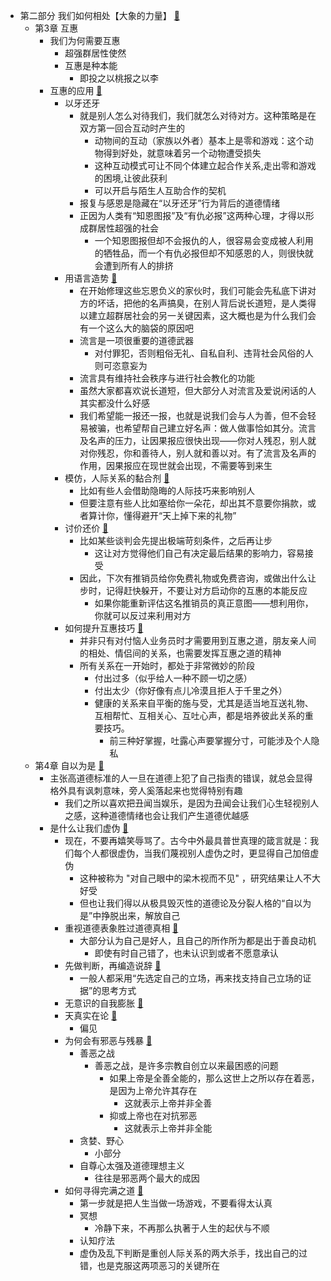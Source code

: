 - 第二部分 我们如何相处【大象的力量】 [📌](obsidian://jump-to-pdf?pdf=PDF%2F%E8%B1%A1%E4%B8%8E%E9%AA%91%E8%B1%A1%E4%BA%BA%E5%B9%B8%E7%A6%8F%E7%9A%84%E5%81%87%E8%AE%BE%5B%E7%BE%8E%5D%E4%B9%94%E7%BA%B3%E6%A3%AE%E2%80%A2%E6%B5%B7%E7%89%B9.pdf&annotate=217a298e-984b-5795)
   - 第3章 互惠
      - 我们为何需要互惠
         - 超强群居性使然
         - 互惠是种本能
            - 即投之以桃报之以李
      - 互惠的应用 [📌](obsidian://jump-to-pdf?pdf=PDF%2F%E8%B1%A1%E4%B8%8E%E9%AA%91%E8%B1%A1%E4%BA%BA%E5%B9%B8%E7%A6%8F%E7%9A%84%E5%81%87%E8%AE%BE%5B%E7%BE%8E%5D%E4%B9%94%E7%BA%B3%E6%A3%AE%E2%80%A2%E6%B5%B7%E7%89%B9.pdf&annotate=c87bf127-3398-26b1)
         - 以牙还牙
            - 就是别人怎么对待我们，我们就怎么对待对方。这种策略是在双方第一回合互动时产生的
               - 动物间的互动（家族以外者）基本上是零和游戏：这个动物得到好处，就意味着另一个动物遭受损失
               - 这种互动模式可让不同个体建立起合作关系,走出零和游戏的困境,让彼此获利
               - 可以开启与陌生人互助合作的契机
            - 报复与感恩是隐藏在“以牙还牙”行为背后的道德情绪
            - 正因为人类有“知恩图报”及“有仇必报”这两种心理，才得以形成群居性超强的社会
               - 一个知恩图报但却不会报仇的人，很容易会变成被人利用的牺牲品，而一个有仇必报但却不知感恩的人，则很快就会遭到所有人的排挤
         - 用语言造势 [📌](obsidian://jump-to-pdf?pdf=PDF%2F%E8%B1%A1%E4%B8%8E%E9%AA%91%E8%B1%A1%E4%BA%BA%E5%B9%B8%E7%A6%8F%E7%9A%84%E5%81%87%E8%AE%BE%5B%E7%BE%8E%5D%E4%B9%94%E7%BA%B3%E6%A3%AE%E2%80%A2%E6%B5%B7%E7%89%B9.pdf&annotate=e12e4703-9b00-c58e)
            - 在开始修理这些忘恩负义的家伙时，我们可能会先私底下讲对方的坏话，把他的名声搞臭，在别人背后说长道短，是人类得以建立超群居社会的另一关键因素，这大概也是为什么我们会有一个这么大的脑袋的原因吧
            - 流言是一项很重要的道德武器
               - 对付罪犯，否则粗俗无礼、自私自利、违背社会风俗的人则可恣意妄为
            - 流言具有维持社会秩序与进行社会教化的功能
            - 虽然大家都喜欢说长道短，但大部分人对流言及爱说闲话的人其实都没什么好感
            - 我们希望能一报还一报，也就是说我们会与人为善，但不会轻易被骗，也希望帮自己建立好名声：做人做事恰如其分。流言及名声的压力，让因果报应很快出现——你对人残忍，别人就对你残忍，你和善待人，别人就和善以对。有了流言及名声的作用，因果报应在现世就会出现，不需要等到来生
         - 模仿，人际关系的黏合剂 [📌](obsidian://jump-to-pdf?pdf=PDF%2F%E8%B1%A1%E4%B8%8E%E9%AA%91%E8%B1%A1%E4%BA%BA%E5%B9%B8%E7%A6%8F%E7%9A%84%E5%81%87%E8%AE%BE%5B%E7%BE%8E%5D%E4%B9%94%E7%BA%B3%E6%A3%AE%E2%80%A2%E6%B5%B7%E7%89%B9.pdf&annotate=6a07030f-efde-e256)
            - 比如有些人会借助隐晦的人际技巧来影响别人
            - 但要注意有些人比如塞给你一朵花，却出其不意要你捐款，或者算计你，懂得避开“天上掉下来的礼物”
         - 讨价还价 [📌](obsidian://jump-to-pdf?pdf=PDF%2F%E8%B1%A1%E4%B8%8E%E9%AA%91%E8%B1%A1%E4%BA%BA%E5%B9%B8%E7%A6%8F%E7%9A%84%E5%81%87%E8%AE%BE%5B%E7%BE%8E%5D%E4%B9%94%E7%BA%B3%E6%A3%AE%E2%80%A2%E6%B5%B7%E7%89%B9.pdf&annotate=445f1f85-209a-f445)
            - 比如某些谈判会先提出极端苛刻条件，之后再让步
               - 这让对方觉得他们自己有决定最后结果的影响力，容易接受
            - 因此，下次有推销员给你免费礼物或免费咨询，或做出什么让步时，记得赶快躲开，不要让对方启动你的互惠的本能反应
               - 如果你能重新评估这名推销员的真正意图——想利用你，你就可以反过来利用对方
         - 如何提升互惠技巧 [📌](obsidian://jump-to-pdf?pdf=PDF%2F%E8%B1%A1%E4%B8%8E%E9%AA%91%E8%B1%A1%E4%BA%BA%E5%B9%B8%E7%A6%8F%E7%9A%84%E5%81%87%E8%AE%BE%5B%E7%BE%8E%5D%E4%B9%94%E7%BA%B3%E6%A3%AE%E2%80%A2%E6%B5%B7%E7%89%B9.pdf&annotate=f80a04b3-5349-cd97)
            - 并非只有对付恼人业务员时才需要用到互惠之道，朋友亲人间的相处、情侣间的关系，也需要发挥互惠之道的精神
            - 所有关系在一开始时，都处于非常微妙的阶段
               - 付出过多（似乎给人一种不顾一切之感）
               - 付出太少（你好像有点儿冷漠且拒人于千里之外）
               - 健康的关系来自平衡的施与受，尤其是适当地互送礼物、互相帮忙、互相关心、互吐心声，都是培养彼此关系的重要技巧。
                  - 前三种好掌握，吐露心声要掌握分寸，可能涉及个人隐私
   - 第4章 自以为是 [📌](obsidian://jump-to-pdf?pdf=PDF%2F%E8%B1%A1%E4%B8%8E%E9%AA%91%E8%B1%A1%E4%BA%BA%E5%B9%B8%E7%A6%8F%E7%9A%84%E5%81%87%E8%AE%BE%5B%E7%BE%8E%5D%E4%B9%94%E7%BA%B3%E6%A3%AE%E2%80%A2%E6%B5%B7%E7%89%B9.pdf&annotate=d3833953-2527-45f9)
      - 主张高道德标准的人一旦在道德上犯了自己指责的错误，就总会显得格外具有讽刺意味，旁人奚落起来也觉得特别有趣
         - 我们之所以喜欢把丑闻当娱乐，是因为丑闻会让我们心生轻视别人之感，这种道德情绪也会让我们产生道德优越感
      - 是什么让我们虚伪 [📌](obsidian://jump-to-pdf?pdf=PDF%2F%E8%B1%A1%E4%B8%8E%E9%AA%91%E8%B1%A1%E4%BA%BA%E5%B9%B8%E7%A6%8F%E7%9A%84%E5%81%87%E8%AE%BE%5B%E7%BE%8E%5D%E4%B9%94%E7%BA%B3%E6%A3%AE%E2%80%A2%E6%B5%B7%E7%89%B9.pdf&annotate=e0e02952-655c-74e4)
         - 现在，不要再嬉笑辱骂了。古今中外最具普世真理的箴言就是：我们每个人都很虚伪，当我们蔑视别人虚伪之时，更显得自己加倍虚伪
            - 这种被称为 "对自己眼中的梁木视而不见" ，研究结果让人不大好受
            - 但也让我们得以从极具毁灭性的道德论及分裂人格的“自以为是”中挣脱出来，解放自己
         - 重视道德表象胜过道德真相 [📌](obsidian://jump-to-pdf?pdf=PDF%2F%E8%B1%A1%E4%B8%8E%E9%AA%91%E8%B1%A1%E4%BA%BA%E5%B9%B8%E7%A6%8F%E7%9A%84%E5%81%87%E8%AE%BE%5B%E7%BE%8E%5D%E4%B9%94%E7%BA%B3%E6%A3%AE%E2%80%A2%E6%B5%B7%E7%89%B9.pdf&annotate=14f3af85-35dc-4ce5)
            - 大部分认为自己是好人，且自己的所作所为都是出于善良动机
               - 即使有时自己错了，也未认识到或者不愿意承认
         - 先做判断，再编造说辞 [📌](obsidian://jump-to-pdf?pdf=PDF%2F%E8%B1%A1%E4%B8%8E%E9%AA%91%E8%B1%A1%E4%BA%BA%E5%B9%B8%E7%A6%8F%E7%9A%84%E5%81%87%E8%AE%BE%5B%E7%BE%8E%5D%E4%B9%94%E7%BA%B3%E6%A3%AE%E2%80%A2%E6%B5%B7%E7%89%B9.pdf&annotate=3727bd90-9131-e4de)
            - 一般人都采用“先选定自己的立场，再来找支持自己立场的证据”的思考方式
         - 无意识的自我膨胀 [📌](obsidian://jump-to-pdf?pdf=PDF%2F%E8%B1%A1%E4%B8%8E%E9%AA%91%E8%B1%A1%E4%BA%BA%E5%B9%B8%E7%A6%8F%E7%9A%84%E5%81%87%E8%AE%BE%5B%E7%BE%8E%5D%E4%B9%94%E7%BA%B3%E6%A3%AE%E2%80%A2%E6%B5%B7%E7%89%B9.pdf&annotate=fb3a462c-dda3-1048)
         - 天真实在论 [📌](obsidian://jump-to-pdf?pdf=PDF%2F%E8%B1%A1%E4%B8%8E%E9%AA%91%E8%B1%A1%E4%BA%BA%E5%B9%B8%E7%A6%8F%E7%9A%84%E5%81%87%E8%AE%BE%5B%E7%BE%8E%5D%E4%B9%94%E7%BA%B3%E6%A3%AE%E2%80%A2%E6%B5%B7%E7%89%B9.pdf&annotate=bb0536dc-9763-fad8)
            - 偏见
         - 为何会有邪恶与残暴 [📌](obsidian://jump-to-pdf?pdf=PDF%2F%E8%B1%A1%E4%B8%8E%E9%AA%91%E8%B1%A1%E4%BA%BA%E5%B9%B8%E7%A6%8F%E7%9A%84%E5%81%87%E8%AE%BE%5B%E7%BE%8E%5D%E4%B9%94%E7%BA%B3%E6%A3%AE%E2%80%A2%E6%B5%B7%E7%89%B9.pdf&annotate=a48631d4-4418-0d51)
            - 善恶之战
               - 善恶之战，是许多宗教自创立以来最困惑的问题
                  - 如果上帝是全善全能的，那么这世上之所以存在着恶，是因为上帝允许其存在
                     - 这就表示上帝并非全善
                  - 抑或上帝也在对抗邪恶
                     - 这就表示上帝并非全能
            - 贪婪、野心
               - 小部分
            - 自尊心太强及道德理想主义
               - 往往是邪恶两个最大的成因
         - 如何寻得完满之道 [📌](obsidian://jump-to-pdf?pdf=PDF%2F%E8%B1%A1%E4%B8%8E%E9%AA%91%E8%B1%A1%E4%BA%BA%E5%B9%B8%E7%A6%8F%E7%9A%84%E5%81%87%E8%AE%BE%5B%E7%BE%8E%5D%E4%B9%94%E7%BA%B3%E6%A3%AE%E2%80%A2%E6%B5%B7%E7%89%B9.pdf&annotate=a94667f6-2f2b-f8f5)
            - 第一步就是把人生当做一场游戏，不要看得太认真
            - 冥想
               - 冷静下来，不再那么执著于人生的起伏与不顺
            - 认知疗法
            - 虚伪及乱下判断是重创人际关系的两大杀手，找出自己的过错，也是克服这两项恶习的关键所在